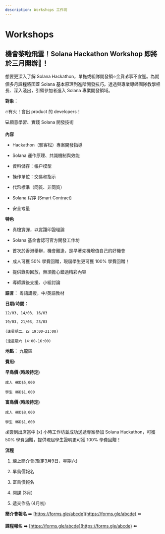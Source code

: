```yaml
---
description: Workshops 工作坊
---
```


# Workshops

## 機會黎啦飛雲！Solana Hackathon Workshop 即將於三月開辦🤩！

想要更深入了解 Solana Hackathon，單拖或組隊開發領⭐金貨💰事不宜遲。為期個多月課程將函蓋 Solana 基本原理到進階開發技巧。透過與專業導師團隊教學相長、深入淺出，引領參加者進入 Solana 專業開發領域。

**對象︰**

🔥有火！會出 product 的 developers！

💻願意學習、實踐 Solana 開發技術

**內容**

* Hackathon（駭客松）專案開發指導

* Solana 運作原理、共識機制與效能

* 資料儲存：帳户模型

* 操作單位：交易和指示

* 代幣標準（同質、非同質）

* Solana 程序 (Smart Contract)

* 安全考量

**特色**

* 真槍實彈，以實踐印證理論

* Solana 基金會認可官方開發工作坊

* 首次於香港舉辦，機會難逢，是早著先機增值自己的好機會

* 成人可獲 50% 學費回贈，現屆學生更可獲 100% 學費回贈！

* 提供錄影回放，無須擔心錯過精彩內容

* 導師課後支援、小組討論


**語言︰** 粵語講授，中/英語教材

**日期/時間︰**

    12/03, 14/03, 16/03

    19/03, 21/03, 23/03

    (逢星期二、四 19:00-21:00)

    (逢星期六 14:00-16:00)



**地點︰** 九龍區

**費用:**

**早鳥價 (時段待定)**

    成人 HKD$5,000

    學生 HKD$1,000

**富鳥價 (時段待定)**

    成人 HKD$8,000

    學生 HKD$1,600

💰簽到出席當中 [x] 小時工作坊並成功送遞專案參加 Solana Hackathon，可獲 50% 學費回贈，提供現屆學生證明更可獲 100% 學費回贈！


**流程**

1. 線上簡介會(暫定3月9日，星期六)

2. 早鳥價報名

3. 富鳥價報名

4. 開課 (3月)

5. 遞交作品 (4月初)

**簡介會報名** ➡️ [https://forms.gle/abcde](https://forms.gle/abcde) ⬅️

**課程報名** ➡️ [https://forms.gle/abcde](https://forms.gle/abcde) ⬅️


